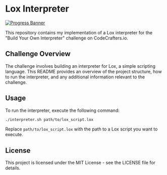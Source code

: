 # Lox Interpreter

[![Progress Banner](https://backend.codecrafters.io/progress/interpreter/409b8286-94f3-4181-af75-d7405ed39485)](https://app.codecrafters.io/users/codecrafters-bot?r=2qF)

This repository contains my implementation of a Lox interpreter for the "Build Your Own Interpreter" challenge on
CodeCrafters.io.

## Challenge Overview

The challenge involves building an interpreter for Lox, a simple scripting language. This README provides an overview of
the project structure, how to run the interpreter, and any additional information relevant to the challenge.

## Usage

To run the interpreter, execute the following command:

```bash
./interpreter.sh path/to/lox_script.lox
```

Replace `path/to/lox_script.lox` with the path to a Lox script you want to execute.

## License

This project is licensed under the MIT License - see the LICENSE file for details.
